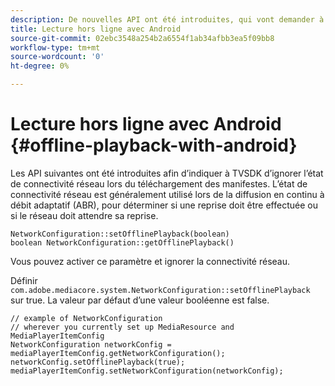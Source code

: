 ```yaml
---
description: De nouvelles API ont été introduites, qui vont demander à TVSDK d’ignorer l’état de connectivité réseau lors du téléchargement des manifestes.
title: Lecture hors ligne avec Android
source-git-commit: 02ebc3548a254b2a6554f1ab34afbb3ea5f09bb8
workflow-type: tm+mt
source-wordcount: '0'
ht-degree: 0%

---
```


# Lecture hors ligne avec Android {#offline-playback-with-android}

Les API suivantes ont été introduites afin d’indiquer à TVSDK d’ignorer l’état de connectivité réseau lors du téléchargement des manifestes. L’état de connectivité réseau est généralement utilisé lors de la diffusion en continu à débit adaptatif (ABR), pour déterminer si une reprise doit être effectuée ou si le réseau doit attendre sa reprise.

```
NetworkConfiguration::setOfflinePlayback(boolean)
boolean NetworkConfiguration::getOfflinePlayback()
```

Vous pouvez activer ce paramètre et ignorer la connectivité réseau.

Définir `com.adobe.mediacore.system.NetworkConfiguration::setOfflinePlayback` sur true. La valeur par défaut d’une valeur booléenne est false.

```
// example of NetworkConfiguration
// wherever you currently set up MediaResource and MediaPlayerItemConfig
NetworkConfiguration networkConfig = mediaPlayerItemConfig.getNetworkConfiguration();
networkConfig.setOfflinePlayback(true);
mediaPlayerItemConfig.setNetworkConfiguration(networkConfig);
```
